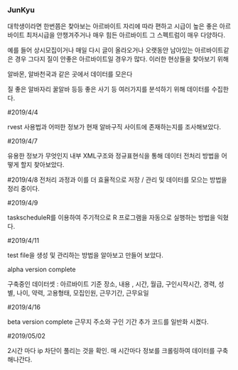 ### JunKyu

대학생이라면 한번쯤은 찾아보는 아르바이트
자리에 따라 편하고 시급이 높은 좋은 아르바이트
최저시급을 안챙겨주거나 매우 힘든 아르바이트
그 스펙트럼이 매우 다양하다.

예를 들어 상시모집이거나 매일 다시 글이 올라오거나 오랫동안 남아있는 아르바이트같은 경우 그다지 질이 안좋은 아르바이트일 경우가 많다.
이러한 현상들을 찾아보기 위해

알바몬, 알바천국과 같은 곳에서 데이터를 모은다

질 좋은 알바자리 꿀알바 등등 좋은  사기 등 여러가지를 분석하기 위해 데이터를 수집한다.

#2019/4/4

rvest 사용법과 어떠한 정보가 현재 알바구직 사이트에 존재하는지를 조사해보았다.

#2019/4/7

유용한 정보가 무엇인지 내부 XML구조와 정규표현식을 통해 데이터 전처리 방법을 어떻게 할지 찾아보았다.

#2019/4/8
전처리 과정과 이를 더 효율적으로 저장 / 관리 및 데이터를 모으는 방법을 정리 중이다.

#2019/4/9

taskscheduleR를 이용하여 주기적으로 R 프로그램을 자동으로 실행하는 방법을 익혔다.

#2019/4/11

test file을 생성 및 관리하는 방법을 알아보고 만들어 보았다.

alpha version complete

구축중인 데이터셋 : 아르바이트 기준
장소, 내용 , 시간, 월급, 구인시작시간, 경력, 성별, 나이, 약력, 고용형태, 모집인원, 근무기간, 근무요일

#2019/4/16

beta version complete
근무지 주소와 구인 기간 추가 
코드를 일반화 시켰다.

#2019/05/02

2시간 마다 ip 차단이 풀리는 것을 확인.
매 시간마다 정보를 크롤링하여 데이터를 구축해나간다.

